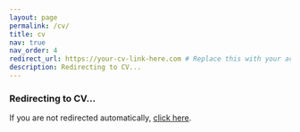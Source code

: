 ```yaml
---
layout: page
permalink: /cv/
title: cv
nav: true
nav_order: 4
redirect_url: https://your-cv-link-here.com # Replace this with your actual CV link
description: Redirecting to CV...
---
```


<script>
// Immediate redirect to CV
window.location.href = "{{ page.redirect_url }}";
</script>

<div class="text-center mt-5">
  <h3>Redirecting to CV...</h3>
  <p>If you are not redirected automatically, <a href="{{ page.redirect_url }}" target="_blank">click here</a>.</p>
</div>
